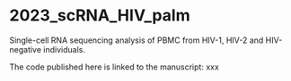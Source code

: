 # 2023_scRNA_HIV_palm
Single-cell RNA sequencing analysis of PBMC from HIV-1, HIV-2 and HIV-negative individuals.

The code published here is linked to the manuscript: xxx
